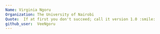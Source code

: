 ```yaml
---
Name: Virginia Ngoru          
Organization: The University of Nairobi
Quote:  If at first you don't succeed; call it version 1.0 :smile:
github_user:  VeeNgoru
---
```

